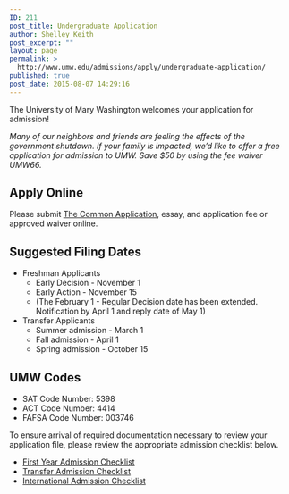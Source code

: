 ```yaml
---
ID: 211
post_title: Undergraduate Application
author: Shelley Keith
post_excerpt: ""
layout: page
permalink: >
  http://www.umw.edu/admissions/apply/undergraduate-application/
published: true
post_date: 2015-08-07 14:29:16
---
```

The University of Mary Washington welcomes your application for admission!

<em>Many of our neighbors and friends are feeling the effects of the government shutdown. If your family is impacted, we’d like to offer a free application for admission to UMW. Save $50 by using the fee waiver UMW66.</em>
<h2>Apply Online</h2>
Please submit <a href="https://apply.commonapp.org/Login?ma=159">The Common Application</a>, essay, and application fee or approved waiver online.
<h2>Suggested Filing Dates</h2>
<ul>
 	<li>Freshman Applicants
<ul>
 	<li>Early Decision - November 1</li>
 	<li>Early Action - November 15</li>
 	<li>(The February 1 - Regular Decision date has been extended. Notification by April 1 and reply date of May 1)</li>
</ul>
</li>
 	<li>Transfer Applicants
<ul>
 	<li>Summer admission - March 1</li>
 	<li>Fall admission - April 1</li>
 	<li>Spring admission - October 15</li>
</ul>
</li>
</ul>
<h2>UMW Codes</h2>
<ul>
 	<li>SAT Code Number: 5398</li>
 	<li>ACT Code Number: 4414</li>
 	<li>FAFSA Code Number: 003746</li>
</ul>
To ensure arrival of required documentation necessary to review your application file, please review the appropriate admission checklist below.
<ul>
 	<li><a href="/admissions/undergraduate/checklist/">First Year Admission Checklist</a></li>
 	<li><a href="/admissions/transfer/transfer-applicant-process/transfer-applicant-checklist/">Transfer Admission Checklist</a></li>
 	<li><a href="https://www.umw.edu/admissions/international/checklist/">International Admission Checklist</a></li>
</ul>